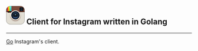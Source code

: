 ## ![Logo](/logo.png?raw=true "Logo") Client for Instagram written in Golang
----------
[Go](https://golang.org/) Instagram's client.

